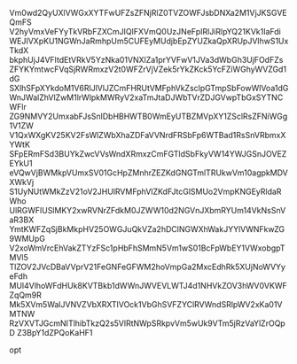 Vm0wd2QyUXlVWGxXYTFwUFZsZFNjRlZ0TVZOWFJsbDNXa2M1VjJKSGVEQmFS
V2hyVmxVeFYyTkVRbFZXCmJIQlFXVmQ0UzJNeFpIRlJiRlpYQ21KVk1IaFdi
WEJIVXpKU1NGWnJaRmhpUm5CUFEyMUdjbEpZYUZkaQpXRUpJVlhwS1UxTkdX
bkphUjJ4VFltdEtVRkV5YzNka01VNXlZa1prYVFwV1JVa3dWbGh3UjFOdFZs
ZFYKYmtwcFVqSjRWRmxzV2t0WFZrVjVZek5rYkZKck5YcFZiWGhyWVZGd1dG
SXlhSFpXYkdoM1V6RlJlVlJZCmFHRUtVMFphVkZsclpGTmpSbFowWlVoa1dG
WnJWalZhVlZwM1lrWlpkMWRyV2xaTmJtaDJWbTVrZDJGVwpTbGxSYTNCWFlr
ZG9NMVY2UmxabFJsSnlDbHBHWTB0WmEyUTBZMVpXY1ZSclRsZFNiWGg1V1ZW
V1QxWXgKV25KV2FsWlZWbXhaZDFaVVNrdFRSbFp6WTBad1RsSnVRbmxXYWtK
SFpERmFSd3BUYkZwcVVsWndXRmxzCmFGTldSbFkyVW14YWJGSnJOVEZEYkU1
eVQwVjBWMkpVUmxSV01GcHpZMnhrZEZKdGNGTmlTRUkwVm10agpkMDVXWkVj
S1UyNUtWMkZzV21oV2JHUlRVMFphVlZKdFJtcGlSMUo2VmpKNGEyRldaRWho
UlRGWFlUSlMKY2xwRVNrZFdkM0JZWW10d2NGVnJXbmRYUm14VkNsSnVaR3BX
YmtKWFZqSjBkMkpHV25OWGJuQkVZa2hDClNGWXhWakJYYlVWNFkwZG9WMUpG
V2xoWmVrcEhVakZTYzFSc1pHbFhSMmN5Vm1wS01BcFpWbEY1VWxobgpTMVl5
TlZOV2JVcDBaVVprV21FeGNFeGFWM2hoVmpGa2MxcEdhRk5XUjNoWVYyeFdh
MUl4VlhoWFdHUk8KVTBkb1dWWnJWVEVLWTJ4d1NHVkZOV3hWV0VKWFZqQm9R
Mk5XVm5WalJVNVZVbXRXTlVOck1VbGhSVFZYClRVWndSRlpWV2xKa01VMTNW
RzVXVTJGcmNITlhibTkzQ2s5VlRtNWpSRkpvVm5wUk9VTm5jRzVaYlZrOQpD
Z3BpY1dZPQoKaHF1

opt